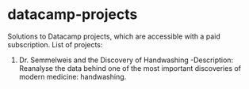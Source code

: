 # datacamp-projects
Solutions to Datacamp projects, which are accessible with a paid subscription.
List of projects:
1. Dr. Semmelweis and the Discovery of Handwashing
  -Description: Reanalyse the data behind one of the most important discoveries of modern medicine: handwashing.
